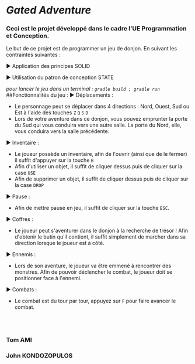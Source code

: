 # _Gated Adventure_

### Ceci est le projet développé dans le cadre l'UE Programmation et Conception.

Le but de ce projet est de programmer un jeu de donjon. En suivant les contraintes suivantes :

▶ Application des principes SOLID

▶ Utilisation du patron de conception STATE

*pour lancer le jeu dans un terminal :  ``gradle build ; gradle run``*
##Fonctionnalités du jeu :
▶ Déplacements :
* Le personnage peut se déplacer dans 4 directions : Nord, Ouest, Sud ou Est à l'aide des touches   ``Z`` ``Q`` ``S`` ``D``
* Lors de votre aventure dans ce donjon, vous pouvez emprunter la porte du Sud qui vous conduira vers une autre salle. La porte du Nord, elle, vous conduira vers la salle précédente.

▶ Inventaire :
* Le joueur possède un inventaire, afin de l'ouvrir (ainsi que de le fermer) il suffit d'appuyer sur la touche ``B``
* Afin d'utiliser un objet, il suffit de cliquer dessus puis de cliquer sur la case ``USE``
* Afin de supprimer un objet, il suffit de cliquer dessus puis de cliquer sur la case ``DROP``

▶ Pause : 
* Afin de mettre pause en jeu, il suffit de cliquer sur la touche ``ESC``.

▶ Coffres : 
* Le joueur peut s'aventurer dans le donjon à la recherche de trésor ! Afin d'obtenir le butin qu'il contient, il suffit simplement de marcher dans sa direction lorsque le joueur est à côté. 

▶ Ennemis : 
* Lors de son aventure, le joueur va être emmené à rencontrer des monstres. Afin de pouvoir déclencher le combat, le joueur doit se positionner face à l'ennemi.

▶ Combats :
* Le combat est du tour par tour, appuyez sur ``F`` pour faire avancer le combat.

<br><br>
### Tom AMI
### John KONDOZOPULOS

